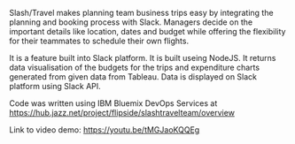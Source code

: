 Slash/Travel makes planning team business trips easy by integrating the planning and booking process with Slack. Managers decide on the important details like location, dates and budget  while offering the flexibility for their teammates to schedule their own flights.

It is a feature built into Slack platform. It is built useing NodeJS. It returns data visualisation of the budgets for the trips and expenditure charts generated from given data from Tableau. Data is displayed on Slack platform using Slack API.

Code was written using IBM Bluemix DevOps Services at https://hub.jazz.net/project/flipside/slashtravelteam/overview

Link to video demo: https://youtu.be/tMGJaoKQQEg
